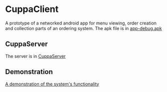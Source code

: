 # CuppaClient
A prototype of a networked android app for menu viewing, order creation and collection parts of an ordering system. The apk file is in [app-debug.apk](/app/build/outputs/apk/debug)
 
## CuppaServer
The server is in [CuppaServer](https://github.com/mpndl/CuppaServer)

## Demonstration
[A demonstration of the system's functionality](https://youtu.be/Z0YdSZWEX1g)
